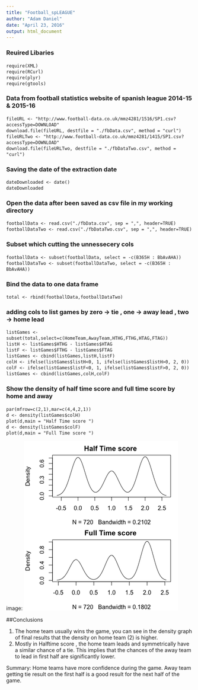 ```yaml
---
title: "Football_spLEAGUE"
author: "Adam Daniel"
date: "April 23, 2016"
output: html_document
---
```



### Reuired Libaries

```{ echo=FALSE}
require(XML)
require(RCurl)
require(plyr)
require(gtools)
```

### Data from football statistics website of spanish league 2014-15 & 2015-16


```{ echo=FALSE}
fileURL <- "http://www.football-data.co.uk/mmz4281/1516/SP1.csv?accessType=DOWNLOAD"
download.file(fileURL, destfile = "./fbData.csv", method = "curl")
fileURLTwo <- "http://www.football-data.co.uk/mmz4281/1415/SP1.csv?accessType=DOWNLOAD"
download.file(fileURLTwo, destfile = "./fbDataTwo.csv", method = "curl")
```
### Saving the date of the extraction date
```{echo=FALSE}
dateDownloaded <- date()
dateDownloaded
```

### Open the data after been saved as csv file in my working directory

```{echo=FALSE}
footballData <- read.csv("./fbData.csv", sep = ",", header=TRUE)
footballDataTwo <- read.csv("./fbDataTwo.csv", sep = ",", header=TRUE)
```
### Subset which cutting the unnessecery cols 

```{echo=FALSE}
footballData <- subset(footballData, select = -c(B365H : BbAvAHA))
footballDataTwo <- subset(footballDataTwo, select = -c(B365H : BbAvAHA))
```

### Bind the data to one data frame
```{echo=FALSE}
total <- rbind(footballData,footballDataTwo)
```

### adding cols to list games by zero -> tie , one -> away lead , two -> home lead
```{echo=FALSE}
listGames <- subset(total,select=c(HomeTeam,AwayTeam,HTHG,FTHG,HTAG,FTAG))
listH <- listGames$HTHG - listGames$HTAG
listF <- listGames$FTHG - listGames$FTAG
listGames <- cbind(listGames,listH,listF)
colH <- ifelse(listGames$listH<0, 1, ifelse(listGames$listH>0, 2, 0))
colF <- ifelse(listGames$listF<0, 1, ifelse(listGames$listF>0, 2, 0))
listGames <- cbind(listGames,colH,colF)
```

### Show the density of half time score and full time score by home and away
```{echo=FALSE}
par(mfrow=c(2,1),mar=c(4,4,2,1))
d <- density(listGames$colH)
plot(d,main = "Half Time score ")
d <- density(listGames$colF)
plot(d,main = "Full Time score ")
```

image: ![](Rplot02.png) 

##Conclusions
1. The home team usually wins the game, you can see in the density graph of final results that the density on home team (2) is higher.
2. Mostly in Halftime score , the home team leads and symmetrically have a similar chance of a tie. 
This implies that the chances of the away team to lead in first half are significantly lower.

Summary: Home teams have more confidence during the game. Away team getting tie result on the first half is a good result for the next half of the game.
